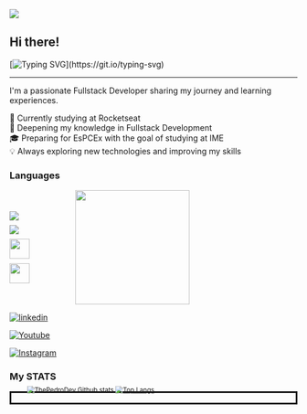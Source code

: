 
  <img src="https://camo.githubusercontent.com/842eb8f0d6467a2a32c9f890c991b900568eee441d1d09681d58b21148b6db3c/68747470733a2f2f63617073756c652d72656e6465722e76657263656c2e6170702f6170693f747970653d776176696e6726636f6c6f723d464630303030266865696768743d3132302673656374696f6e3d686561646572"></img>
  
  
  ##  Hi there!
    

  
  [![Typing SVG](https://readme-typing-svg.demolab.com?font=Fira+Code&pause=1000&color=F70000&width=435&lines=Hello+there+%F0%9F%A5%B7!;I'm+fullstack+Developer.;Welcome+to+my+profile!)](https://git.io/typing-svg)


<hr>
I'm a passionate Fullstack Developer sharing my journey and learning experiences.

🚀 Currently studying at Rocketseat</br>
🎯 Deepening my knowledge in Fullstack Development</br>
🎓 Preparing for EsPCEx with the goal of studying at IME</br>
💡 Always exploring new technologies and improving my skills</br>



### Languages

<div style="display: flex; gap: 5rem; align-items: center; justify-contet: space-between;">
  <div style="display: flex; flex-direction: column; gap: 0.5rem;">
    <img src="https://img.shields.io/badge/HTML5-E34F26?style=for-the-badge&logo=html5&logoColor=white">
    <img src="https://img.shields.io/badge/CSS3-1572B6?style=for-the-badge&logo=css3&logoColor=white">
    <img src="https://img.shields.io/badge/JavaScript-F7DF1E?style=for-the-badge&logo=javascript&logoColor=black" style="height: 35px;">
    <img src="https://img.shields.io/badge/Python-14354C?style=for-the-badge&logo=python&logoColor=white" style="height: 35px;">
  </div>
  <div>
    <img src="https://i.pinimg.com/originals/ca/f0/98/caf098ae5c931ac7bae95f09671dbf17.gif" style="width: 200px; height: auto;">
  </div>
</div>



[![linkedin](https://img.shields.io/badge/LinkedIn-0077B5?style=for-the-badge&logo=linkedin&logoColor=white)](https://www.linkedin.com/in/pedro-davi-vital-da-silva-david-251431352/)

[![Youtube](https://img.shields.io/badge/YouTube-FF0000?style=for-the-badge&logo=youtube&logoColor=white)]()

[![Instagram](https://img.shields.io/badge/Instagram-E4405F?style=for-the-badge&logo=instagram&logoColor=white)]()




<h3>My STATS</h3>

<div style="display: flex; gap: ; border: solid;">
  <nav style="scale: 0.8; margin-top: -28px">

  ![ThePedroDev Github stats](https://github-readme-stats.vercel.app/api?username=thepedrodev&show_icons=true&theme=radical)
  [![Top Langs](https://github-readme-stats.vercel.app/api/top-langs/?username=thepedrodev&layout=donut)](https://github.com/thepedrodev/github-readme-stats)
  </nav>
  
  <nav>
        <img src="https://i.pinimg.com/originals/9f/cd/84/9fcd84b967950b3b967575be22de7e1f.gif" alt="">
  </nav>
</div>
